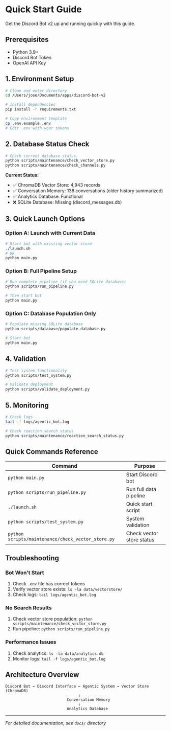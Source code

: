 # Quick Start Guide

Get the Discord Bot v2 up and running quickly with this guide.

## Prerequisites

- Python 3.9+
- Discord Bot Token
- OpenAI API Key

## 1. Environment Setup

```bash
# Clone and enter directory
cd /Users/jose/Documents/apps/discord-bot-v2

# Install dependencies
pip install -r requirements.txt

# Copy environment template
cp .env.example .env
# Edit .env with your tokens
```

## 2. Database Status Check

```bash
# Check current database status
python scripts/maintenance/check_vector_store.py
python scripts/maintenance/check_channels.py
```

**Current Status:**
- ✅ ChromaDB Vector Store: 4,943 records
- ✅ Conversation Memory: 138 conversations (older history summarized)
- ✅ Analytics Database: Functional
- ❌ SQLite Database: Missing (discord_messages.db)

## 3. Quick Launch Options

### Option A: Launch with Current Data
```bash
# Start bot with existing vector store
./launch.sh
# OR
python main.py
```

### Option B: Full Pipeline Setup
```bash
# Run complete pipeline (if you need SQLite database)
python scripts/run_pipeline.py

# Then start bot
python main.py
```

### Option C: Database Population Only
```bash
# Populate missing SQLite database
python scripts/database/populate_database.py

# Start bot
python main.py
```

## 4. Validation

```bash
# Test system functionality
python scripts/test_system.py

# Validate deployment
python scripts/validate_deployment.py
```

## 5. Monitoring

```bash
# Check logs
tail -f logs/agentic_bot.log

# Check reaction search status
python scripts/maintenance/reaction_search_status.py
```

## Quick Commands Reference

| Command | Purpose |
|---------|---------|
| `python main.py` | Start Discord bot |
| `python scripts/run_pipeline.py` | Run full data pipeline |
| `./launch.sh` | Quick start script |
| `python scripts/test_system.py` | System validation |
| `python scripts/maintenance/check_vector_store.py` | Check vector store status |

## Troubleshooting

### Bot Won't Start
1. Check `.env` file has correct tokens
2. Verify vector store exists: `ls -la data/vectorstore/`
3. Check logs: `tail logs/agentic_bot.log`

### No Search Results
1. Check vector store population: `python scripts/maintenance/check_vector_store.py`
2. Run pipeline: `python scripts/run_pipeline.py`

### Performance Issues
1. Check analytics: `ls -la data/analytics.db`
2. Monitor logs: `tail -f logs/agentic_bot.log`

## Architecture Overview

```
Discord Bot ← Discord Interface ← Agentic System → Vector Store (ChromaDB)
                                ↓
                           Conversation Memory
                                ↓  
                           Analytics Database
```

---
*For detailed documentation, see `docs/` directory*
